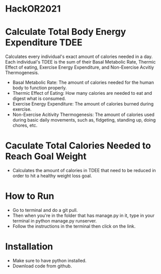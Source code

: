 # HackOR2021
# Calculate Total Body Energy Expenditure TDEE
Calculates every individual's exact amount of calories needed in a day. Each individual's TDEE is the sum of their Basal Metabolic Rate, Thermic Effect of eating, Exercise Energy Expenditure, and Non-Exercise Acvitiy Thermogenesis.
* Basal Metabolic Rate: The amount of calories needed for the human body to function properly.
* Thermic Effect of Eating: How many calories are needed to eat and digest what is consumed.
* Exercise Energy Expenditure: The amount of calories burned during exercise.
* Non-Exercise Acitivity Thermogenesis: The amount of calories used during basic daily movements, such as, fidgeting, standing up, doing chores, etc. 

# Caculate Total Calories Needed to Reach Goal Weight
* Calculates the amount of calories in TDEE that need to be reduced in order to hit a healthy weight loss goal.

# How to Run
* Go to terminal and do a git pull.
* Then when you're in the folder that has manage.py in it, type in your terminal in python manage.py runserver.
* Follow the instructions in the terminal then click on the link.

# Installation
* Make sure to have python installed.
* Download code from github.
